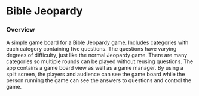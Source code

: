 # Bible Jeopardy

### Overview
A simple game board for a Bible Jeopardy game. Includes categories with each category containing five questions. The questions have varying degrees of difficulty, just like the normal Jeopardy game. There are many categories so multiple rounds can be played without reusing questions. The app contains a game board view as well as a game manager. By using a split screen, the players and audience can see the game board while the person running the game can see the answers to questions and control the game.
